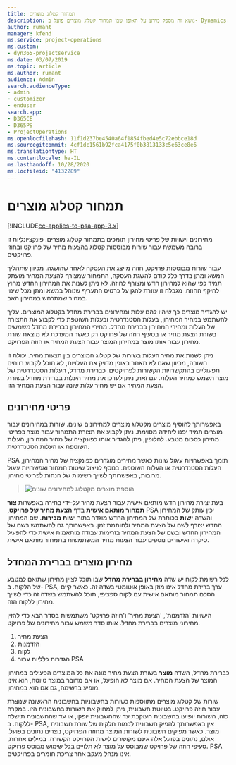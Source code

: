 ```yaml
---
title: תמחור קטלוג מוצרים
description: נושא זה מספק מידע על האופן שבו תמחור קטלוג מוצרים פועל ב- Dynamics 365 Project Service Automation ‏(PSA).
author: rumant
manager: kfend
ms.service: project-operations
ms.custom:
- dyn365-projectservice
ms.date: 03/07/2019
ms.topic: article
ms.author: rumant
audience: Admin
search.audienceType:
- admin
- customizer
- enduser
search.app:
- D365CE
- D365PS
- ProjectOperations
ms.openlocfilehash: 11f1d237be4540a64f1854fbed4e5c72ebbce18d
ms.sourcegitcommit: 4cf1dc1561b92fca4175f0b3813133c5e63ce8e6
ms.translationtype: HT
ms.contentlocale: he-IL
ms.lasthandoff: 10/28/2020
ms.locfileid: "4132289"
---
```

# <a name="product-catalog-pricing"></a>תמחור קטלוג מוצרים 

[!INCLUDE[cc-applies-to-psa-app-3.x](../includes/cc-applies-to-psa-app-3x.md)]


מחירונים וישויות של פריטי מחירון תומכים בתמחור קטלוג מוצרים. פונקציונליות זו ברובה משמשת עבור שורות מבוססות קטלוג בהצעות מחיר של פרויקט ובחוזי פרויקטים.

עבור שורות מבוססות פרויקט, חוזה מייצג את העסקה לאחר שהושגה. מכיוון שתהליך המשא ומתן בדרך כלל קודם להשגת העסקה, התמחור שמצורף להצעת המחיר מועתק תמיד כפי שהוא למחירון חדש ומצורף לחוזה. לא ניתן לשנות את המחירון החדש מחוץ להיקף החוזה. מגבלה זו עוזרת להגן על כרטיס התעריף שנוהל במשא ומתן מכל שינוי במחיר שמתרחש במחירון האב.

יש להגדיר מוצרים כך שיהיו להם עלות ומחירונים בברירת מחדל בקטלוג המוצרים. עליך להשתמש במחיר המחירון, בעלות הסטנדרטית ובעלות השוטפת כדי לקבוע את התצורה של העלות ומחירי המחירון בברירת מחדל. מחירי המחירון בברירת מחדל משמשים בשורת הצעת מחיר או בסעיף חוזה של פרויקט רק כאשר המערכת לא מוצאת שורת מחירון עבור אותו מוצר במחירון המוצר עבור הצעת המחיר או חוזה הפרויקט.

ניתן לשנות את מחיר העלות בשורות של קטלוג המוצרים בין הצעות מחיר. יכולת זו חשובה, מכיוון שאם לא תאתר באופן מדויק את העלויות, לא תוכל לקבוע רווחים תפעוליים בהתקשרויות הקשורות לפרויקטים. כברירת מחדל, העלות הסטנדרטית של מוצר תשמש כמחיר העלות. עם זאת, ניתן לעדכן את מחיר העלות בברירת מחדל בשורת הצעת המחיר אם יש מחיר עלות שונה עבור הצעת המחיר הזו.

## <a name="price-list-items"></a>פריטי מחירונים

באפשרותך להוסיף מוצרים מקטלוג מוצרים למחירונים שונים. שורות במחירונים עבור מוצרים תמיד יפנו ליחידה מסוימת. ניתן לקבוע את תצורת התמחור עבור מוצר בפריטי מחירון כסכום מטבע. לחלופין, ניתן להגדיר אותו כפונקציה של מחיר המחירון, העלות השוטפת או העלות הסטנדרטית.

PSA תומך באפשרויות עיגול שונות כאשר מחירים מוגדרים כפונקציה של מחיר המחירון, העלות הסטנדרטית או העלות השוטפת. בנוסף לניצול שיטות תמחור ואפשרויות עיגול מרובות, באפשרותך לשייך רשימות של הנחות לפריטי מחירון. 

> ![הוספת מוצרים מקטלוג למחירונים שונים](media/basic-guide-16.png)

בעת יצירת מחירון חדש מותאם אישית עבור הצעת מחיר על-ידי בחירה באפשרות **צור תמחור מותאם אישית** בדף **הצעת מחיר של פרויקט‬**,‏ PSA יכין עותק של המחירון והשדה **ישות** בכותרת של המחירון החדש מוגדר בתור **ישות מכירות**. שם המחירון החדש יצורף לשם של הצעת המחיר ולחותמת זמן. באפשרותך גם להשתמש בשם של המחירון החדש ובשם של הצעת המחיר בזרימות עבודה מותאמות אישית כדי להפעיל סיקרה ואישורים נוספים עבור הצעות מחיר המשתמשות בתמחור מותאם אישית.

 
## <a name="default-product-price-list"></a>מחירון מוצרים בברירת המחדל
לכל רשומת לקוח יש שדה **מחירון בברירת מחדל** שבו תוכל לציין מחירון שתואם למטבע של הלקוח. ב- PSA, ערך ברירת מחדל אינו מוזן באופן אוטומטי בשדה זה. כאשר קיים הסכם תמחור מותאם אישית עם לקוח ספציפי, תוכל להשתמש בשדה זה כדי לשייך מחירון ללקוח הזה.

הישויות 'הזדמנות', 'הצעת מחיר' ו'חוזה פרויקט' משתמשות בסדר הבא כדי להזין מחירוני מוצרים בברירת מחדל. אותו סדר משמש עבור מחירונים של פרויקט.

1.  הצעת מחיר
2.  הזדמנות
3.  לקוח
4.  הגדרות כלליות עבור PSA

כברירת מחדל, השדה **מוצר** בשורת הצעת מחיר מונה את כל המוצרים הפעילים במחירון המוצר של הצעת המחיר. אם מוצר לא הופעל, או אם מדובר במוצר טיוטה, הוא אינו מופיע ברשימה, גם אם הוא במחירון. 

שורות של קטלוג מוצרים מתווספות כשורות בחשבוניות בחשבונית הראשונה שנוצרת עבור חוזה פרויקט. בטיוטת חשבונית, ניתן למחוק את השורות בחשבונית הזו. במקרה כזה, השורות יופיעו בחשבונית העוקבת עד שהחשבונית יופקו, או עד שהחשבונית תישלח ללקוח. ב- PSA, אין באפשרותך להפיק חשבונית לכמות חלקית של שורת חשבונית מוצר. כאשר מפיקים חשבונית לשורות המוצר מחוזה הפרויקט, נוצרים נתונים בפועל. אולם, נתונים בפועל אלה אינם מקושרים לישות הפרויקט הקשורה. במילים אחרות, סעיפי חוזה של פרויקט שמבוסס על מוצר לא תלויים בכל שימוש מבוסס פרויקט. PSA אינו מנהל מעקב אחר צריכת חומרים בפרויקטים.

